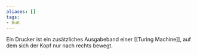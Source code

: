 ```yaml
---
aliases: []
tags:
- BuK
---
```

Ein Drucker ist ein zusätzliches Ausgabeband einer [[Turing Machine]], auf dem sich der Kopf nur nach rechts bewegt.